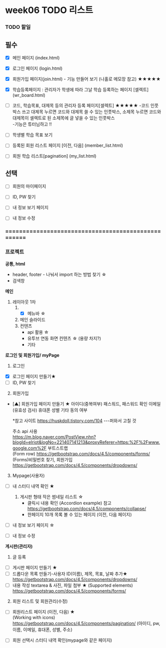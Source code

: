 # week06 TODO 리스트

### TODO 할일
## 필수
- [x] 메인 페이지 (index.html)
- [x] 로그인 페이지 (login.html) 
- [x] 회원가입 페이지(join.html) - 기능 만들어 보기 (나홀로 메모장 참고) ★★★★★
- [x] 학습등록페이지 : 관리자가 학생에 따라 그날 학습 등록하는 페이지 [셀렉트] (wr_board.html)
- [ ] 코드, 학습목표, 대제목 등의 관리자 등록 페이지[셀렉트] ★★★★★
       -코드 인풋박스 쓰고 대제목 누르면 코드와 대제목 쓸 수 있는 인풋박스, 소제목 누르면 코드와 대제목이 셀렉트로 된 소제목에 글 넣을 수 있는 인풋박스  
       -기능은 튜터님하고 !!
       
- [ ] 학생별 학습 목표 보기
- [ ] 등록된 회원 리스트 페이지 [이전, 다음] (member_list.html)
- [ ] 회원 학습 리스트[pagination] (my_list.html)

## 선택
- [ ] 회원의 마이페이지
- [ ] ID, PW 찾기
- [ ] 내 정보 보기 페이지
- [ ] 내 정보 수정


### ===================================================
### 프로젝트
**공통, html**
* header, footer - 나눠서 import 하는 방법 찾기 ☆
* 검색창

**메인**
1. 레이아웃 1차
   1) - [x] 메뉴바 ☆
   2) 메인 슬라이드 
   3) 컨텐츠
       - api 활용 ☆
       - 유투브 연동 화면 컨텐츠 ☆ (용량 차지?)
       - 기타


**로그인 및 회원가입/ myPage**
1. 로그인 
- [x] 로그인 페이지 만들기★
- [ ] ID, PW 찾기

2. 회원가입
- [▲] 회원가입 페이지 만들기 ★ 
   아이디(중복여부)
   패스워드, 패스워드 확인
   이메일(유효성 검사)
   휴대폰
   성별
   기타 동의 여부
   
   *참고 사이트
   https://huskdoll.tistory.com/104  ---퍼와서 고칠 것
   
   주소 api 사용  
   https://m.blog.naver.com/PostView.nhn?blogId=elriot&logNo=221407141213&proxyReferer=https:%2F%2Fwww.google.com%2F
   부트스트랩  
   (Form row)  https://getbootstrap.com/docs/4.5/components/forms/
   (Forms)비밀번호 찾기, 회원가입 https://getbootstrap.com/docs/4.5/components/dropdowns/

3. Mypage(사용자)
- [ ] 내 스터디 내역 확인 ★
     1) 게시판 형태 작은 썸네일 리스트 ☆
         - 클릭시 내용 확인
            (Accordion example) 참고 https://getbootstrap.com/docs/4.5/components/collapse/
         - 한페이지 10개 목록 볼 수 있는 페이지 (이전, 다음 페이지) 
- [ ] 내 정보 보기 페이지 ☆
- [ ] 내 정보 수정



**게시판(관리자)**
1. 글 등록 
- [ ] 게시판 페이지 만들기 ★
- [ ] 드롭다운 목록 만들기-사용자 ID(이름), 제목, 목표, 날짜 추가★  
        https://getbootstrap.com/docs/4.5/components/dropdowns/
- [ ] 내용 작성 textarea & 사진, 파일 첨부 ★
       (Supported elements) https://getbootstrap.com/docs/4.5/components/forms/
   
2. 회원 리스트 및 회원관리(수정)
- [ ] 회원리스트 페이지 (이전, 다음) ★  
     (Working with icons) https://getbootstrap.com/docs/4.5/components/pagination/
     (아이디, pw, 이름, 이메일, 휴대폰, 성별, 주소)
- [ ] 회원 선택시 스터디 내역 확인(mypage와 같은 페이지)
   

 
